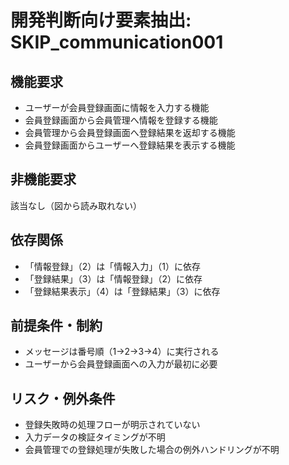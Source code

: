 # 開発判断向け要素抽出: SKIP_communication001

## 機能要求
- ユーザーが会員登録画面に情報を入力する機能
- 会員登録画面から会員管理へ情報を登録する機能
- 会員管理から会員登録画面へ登録結果を返却する機能
- 会員登録画面からユーザーへ登録結果を表示する機能

## 非機能要求
該当なし（図から読み取れない）

## 依存関係
- 「情報登録」（2）は「情報入力」（1）に依存
- 「登録結果」（3）は「情報登録」（2）に依存
- 「登録結果表示」（4）は「登録結果」（3）に依存

## 前提条件・制約
- メッセージは番号順（1→2→3→4）に実行される
- ユーザーから会員登録画面への入力が最初に必要

## リスク・例外条件
- 登録失敗時の処理フローが明示されていない
- 入力データの検証タイミングが不明
- 会員管理での登録処理が失敗した場合の例外ハンドリングが不明
